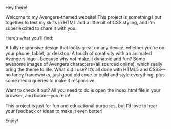 Hey there!

Welcome to my Avengers-themed website! This project is something I put together to test my skills in HTML and a little bit of CSS styling, and I’m super excited to share it with you.

Here’s what you’ll find:

A fully responsive design that looks great on any device, whether you’re on your phone, tablet, or desktop.
A touch of creativity with an animated Avengers logo—because why not make it dynamic and fun?
Some awesome images of Avengers characters (all sourced online), which really bring the theme to life.
What did I use?
It’s all done with HTML5 and CSS3—no fancy frameworks, just good old code to build and style everything, plus some media queries to make it responsive.

Want to check it out?
All you need to do is open the index.html file in your browser, and boom—you’re in!

This project is just for fun and educational purposes, but I’d love to hear your feedback or ideas to make it even better!

Enjoy!

